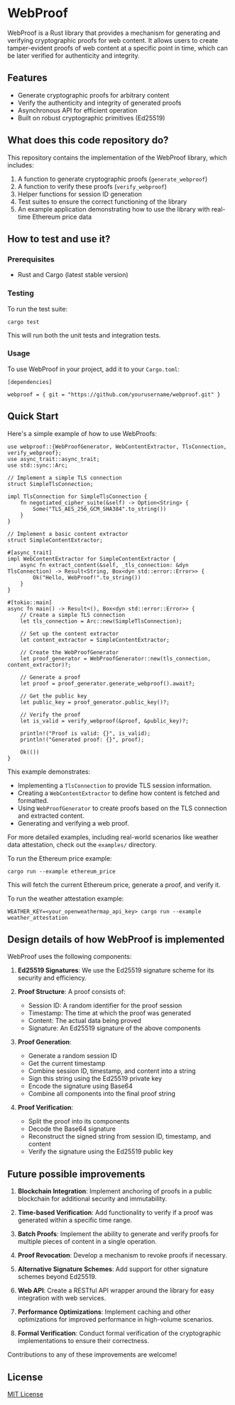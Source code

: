 # WebProof

WebProof is a Rust library that provides a mechanism for generating and verifying cryptographic proofs for web content. It allows users to create tamper-evident proofs of web content at a specific point in time, which can be later verified for authenticity and integrity.

## Features

- Generate cryptographic proofs for arbitrary content
- Verify the authenticity and integrity of generated proofs
- Asynchronous API for efficient operation
- Built on robust cryptographic primitives (Ed25519)

## What does this code repository do?

This repository contains the implementation of the WebProof library, which includes:

1. A function to generate cryptographic proofs (`generate_webproof`)
2. A function to verify these proofs (`verify_webproof`)
3. Helper functions for session ID generation
4. Test suites to ensure the correct functioning of the library
5. An example application demonstrating how to use the library with real-time Ethereum price data

## How to test and use it?

### Prerequisites

- Rust and Cargo (latest stable version)

### Testing

To run the test suite:

```
cargo test
```

This will run both the unit tests and integration tests.

### Usage

To use WebProof in your project, add it to your `Cargo.toml`:
```
[dependencies]

webproof = { git = "https://github.com/yourusername/webproof.git" }
```

## Quick Start

Here's a simple example of how to use WebProofs:
```
use webproof::{WebProofGenerator, WebContentExtractor, TlsConnection, verify_webproof};
use async_trait::async_trait;
use std::sync::Arc;

// Implement a simple TLS connection
struct SimpleTlsConnection;

impl TlsConnection for SimpleTlsConnection {
    fn negotiated_cipher_suite(&self) -> Option<String> {
        Some("TLS_AES_256_GCM_SHA384".to_string())
    }
}

// Implement a basic content extractor
struct SimpleContentExtractor;

#[async_trait]
impl WebContentExtractor for SimpleContentExtractor {
    async fn extract_content(&self, _tls_connection: &dyn TlsConnection) -> Result<String, Box<dyn std::error::Error>> {
        Ok("Hello, WebProof!".to_string())
    }
}

#[tokio::main]
async fn main() -> Result<(), Box<dyn std::error::Error>> {
    // Create a simple TLS connection
    let tls_connection = Arc::new(SimpleTlsConnection);

    // Set up the content extractor
    let content_extractor = SimpleContentExtractor;

    // Create the WebProofGenerator
    let proof_generator = WebProofGenerator::new(tls_connection, content_extractor)?;

    // Generate a proof
    let proof = proof_generator.generate_webproof().await?;

    // Get the public key
    let public_key = proof_generator.public_key()?;

    // Verify the proof
    let is_valid = verify_webproof(&proof, &public_key)?;

    println!("Proof is valid: {}", is_valid);
    println!("Generated proof: {}", proof);

    Ok(())
}
```
This example demonstrates:
- Implementing a `TlsConnection` to provide TLS session information.
- Creating a `WebContentExtractor` to define how content is fetched and formatted.
- Using `WebProofGenerator` to create proofs based on the TLS connection and extracted content.
- Generating and verifying a web proof.

For more detailed examples, including real-world scenarios like weather data attestation, check out the `examples/` directory.

To run the Ethereum price example:
```
cargo run --example ethereum_price
```

This will fetch the current Ethereum price, generate a proof, and verify it.

To run the weather attestation example:
```
WEATHER_KEY=<your_openweathermap_api_key> cargo run --example weather_attestation
```

## Design details of how WebProof is implemented

WebProof uses the following components:

1. **Ed25519 Signatures**: We use the Ed25519 signature scheme for its security and efficiency.

2. **Proof Structure**: A proof consists of:
   - Session ID: A random identifier for the proof session
   - Timestamp: The time at which the proof was generated
   - Content: The actual data being proved
   - Signature: An Ed25519 signature of the above components

3. **Proof Generation**:
   - Generate a random session ID
   - Get the current timestamp
   - Combine session ID, timestamp, and content into a string
   - Sign this string using the Ed25519 private key
   - Encode the signature using Base64
   - Combine all components into the final proof string

4. **Proof Verification**:
   - Split the proof into its components
   - Decode the Base64 signature
   - Reconstruct the signed string from session ID, timestamp, and content
   - Verify the signature using the Ed25519 public key

## Future possible improvements

1. **Blockchain Integration**: Implement anchoring of proofs in a public blockchain for additional security and immutability.

2. **Time-based Verification**: Add functionality to verify if a proof was generated within a specific time range.

3. **Batch Proofs**: Implement the ability to generate and verify proofs for multiple pieces of content in a single operation.

4. **Proof Revocation**: Develop a mechanism to revoke proofs if necessary.

5. **Alternative Signature Schemes**: Add support for other signature schemes beyond Ed25519.

6. **Web API**: Create a RESTful API wrapper around the library for easy integration with web services.

7. **Performance Optimizations**: Implement caching and other optimizations for improved performance in high-volume scenarios.

8. **Formal Verification**: Conduct formal verification of the cryptographic implementations to ensure their correctness.

Contributions to any of these improvements are welcome!

## License

[MIT License](LICENSE)

